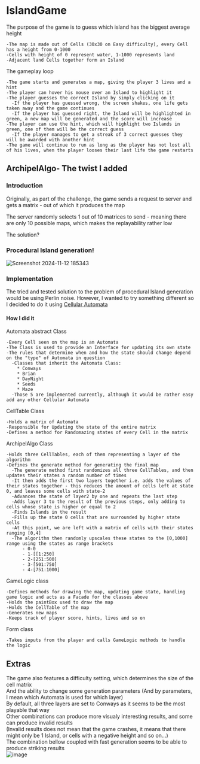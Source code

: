 # IslandGame


The purpose of the game is to guess which island has the biggest average height

    -The map is made out of Cells (30x30 on Easy difficulty), every Cell has a height from 0-1000
    -Cells with height of 0 represent water, 1-1000 represents land
    -Adjacent land Cells together form an Island

The gameplay loop

    -The game starts and generates a map, giving the player 3 lives and a hint
    -The player can hover his mouse over an Island to highlight it
    -The player guesses the correct Island by simply clicking on it
      -If the player has guessed wrong, the screen shakes, one life gets taken away and the game continues
      -If the player has guessed right, the Island will be highlighted in green, a new map will be generated and the score will increase
    -The player can use the hint, which will highlight two Islands in green, one of them will be the correct guess
      -If the player manages to get a streak of 3 correct guesses they will be awarded with another hint
    -The game will continue to run as long as the player has not lost all of his lives, when the player looses their last life the game restarts


## ArchipelAlgo- The twist I added

### Introduction

  Originally, as part of the challenge, the game sends a request to server and gets a matrix - out of which it produces the map
  
  The server randomly selects 1 out of 10 matrices to send - meaning there are only 10 possible maps, which makes the replayability rather low
  
  The solution? 

### **Procedural Island generation!**

![Screenshot 2024-11-12 185343](https://github.com/user-attachments/assets/90bf869b-cb26-4d79-811e-c2ae06f7265c)

### Implementation

  The tried and tested solution to the problem of procedural Island generation would be using Perlin noise. 
  However, I wanted to try something different so I decided to do it using [Cellular Automata](https://en.wikipedia.org/wiki/Cellular_automaton)

  #### How I did it

  Automata abstract Class

    -Every Cell seen on the map is an Automata
    -The Class is used to provide an Interface for updating its own state 
    -The rules that determine when and how the state should change depend on the "type" of Automata in question
      -Classes that inherit the Automata Class:
        * Conways
        * Brian
        * DayNight
        * Seeds
        * Maze
      -Those 5 are implemented currently, although it would be rather easy add any other Cellular Automata

  CellTable Class

    -Holds a matrix of Automata
    -Responsible for Updating the state of the entire matrix
    -Defines a method for Randomazing states of every Cell in the matrix

  ArchipelAlgo Class

    -Holds three CellTables, each of them representing a layer of the algorithm
    -Defines the generate method for generating the final map
      -The generate method first randomizes all three CellTables, and then updates their states a random number of times
      -It then adds the first two layers together i.e. adds the values of their states together - this reduces the amount of cells left at state 0, and leaves some cells with state-2 
      -Advances the state of layer2 by one and repeats the last step
      -Adds layer 3 to the result of the previous steps, only adding to cells whose state is higher or equal to 2
      -Finds Islands in the result
      -Fills up the state 0 cells that are surrounded by higher state cells
      -At this point, we are left with a matrix of cells with their states ranging [0,4] 
      -The algorithm then randomly upscales these states to the [0,1000] range using the states as range brackets
          - 0-0
          - 1-[[1:250]
          - 2-[251:500]
          - 3-[501:750]
          - 4-[751:1000]

  GameLogic class

    -Defines methods for drawing the map, updating game state, handling game logic and acts as a Facade for the classes above
    -Holds the paintBox used to draw the map
    -Holds the CellTable of the map
    -Generates new maps
    -Keeps track of player score, hints, lives and so on

  Form class

    -Takes inputs from the player and calls GameLogic methods to handle the logic

## Extras

The game also features a difficulty setting, which determines the size of the cell matrix <br>
And the ability to change some generation parameters (And by parameters, I mean which Automata is used for which layer) <br>
By default, all three layers are set to Conways as it seems to be the most playable that way <br>
Other combinations can produce more visualy interesting results, and some can produce invalid results  <br>
(Invalid results does not mean that the game crashes, it means that there might only be 1 Island, or cells with a negative height and so on...) <br>
The combination bellow coupled with fast generation seems to be able to produce striking results <br>
![image](https://github.com/user-attachments/assets/2278ce86-dbc1-4d08-afa8-a58c0e64e8b0)

  

  
  
